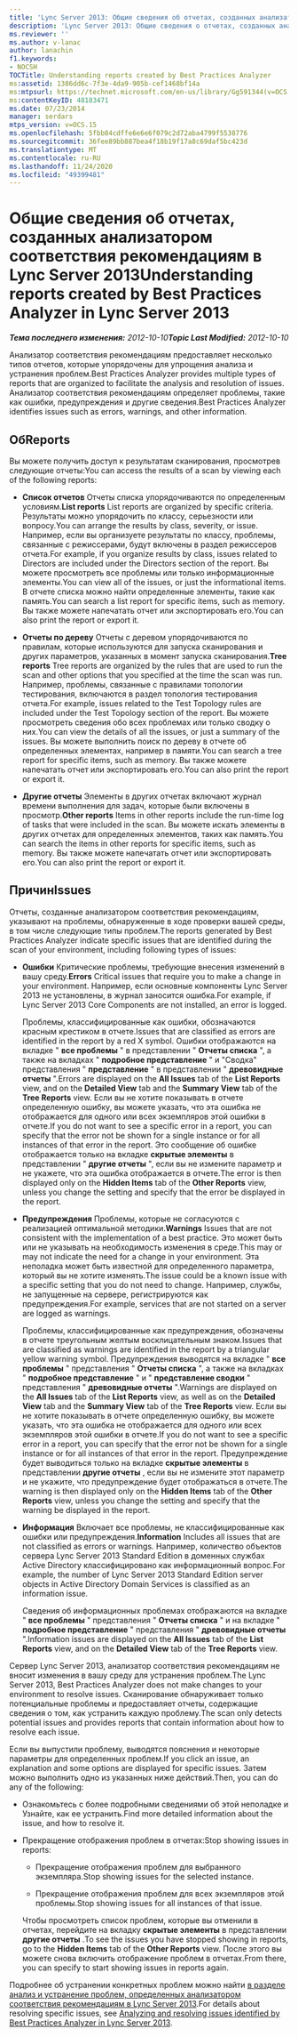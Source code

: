 ```yaml
---
title: 'Lync Server 2013: Общие сведения об отчетах, созданных анализатором соответствия рекомендациям'
description: 'Lync Server 2013: Общие сведения о отчетах, созданных анализатором соответствия рекомендациям.'
ms.reviewer: ''
ms.author: v-lanac
author: lanachin
f1.keywords:
- NOCSH
TOCTitle: Understanding reports created by Best Practices Analyzer
ms:assetid: 1386dd6c-7f3e-4da9-905b-cef1468bf14a
ms:mtpsurl: https://technet.microsoft.com/en-us/library/Gg591344(v=OCS.15)
ms:contentKeyID: 48183471
ms.date: 07/23/2014
manager: serdars
mtps_version: v=OCS.15
ms.openlocfilehash: 5fbb84cdffe6e6e6f079c2d72aba4799f5538776
ms.sourcegitcommit: 36fee89bb887bea4f18b19f17a8c69daf5bc423d
ms.translationtype: MT
ms.contentlocale: ru-RU
ms.lasthandoff: 11/24/2020
ms.locfileid: "49399481"
---
```

# <a name="understanding-reports-created-by-best-practices-analyzer-in-lync-server-2013"></a><span data-ttu-id="03855-103">Общие сведения об отчетах, созданных анализатором соответствия рекомендациям в Lync Server 2013</span><span class="sxs-lookup"><span data-stu-id="03855-103">Understanding reports created by Best Practices Analyzer in Lync Server 2013</span></span>

<div data-xmlns="http://www.w3.org/1999/xhtml">

<div class="topic" data-xmlns="http://www.w3.org/1999/xhtml" data-msxsl="urn:schemas-microsoft-com:xslt" data-cs="https://msdn.microsoft.com/">

<div data-asp="https://msdn2.microsoft.com/asp">



</div>

<div id="mainSection">

<div id="mainBody"><span data-ttu-id="03855-104">

<span> </span></span><span class="sxs-lookup"><span data-stu-id="03855-104">

<span> </span></span></span>

<span data-ttu-id="03855-105">_**Тема последнего изменения:** 2012-10-10_</span><span class="sxs-lookup"><span data-stu-id="03855-105">_**Topic Last Modified:** 2012-10-10_</span></span>

<span data-ttu-id="03855-106">Анализатор соответствия рекомендациям предоставляет несколько типов отчетов, которые упорядочены для упрощения анализа и устранения проблем.</span><span class="sxs-lookup"><span data-stu-id="03855-106">Best Practices Analyzer provides multiple types of reports that are organized to facilitate the analysis and resolution of issues.</span></span> <span data-ttu-id="03855-107">Анализатор соответствия рекомендациям определяет проблемы, такие как ошибки, предупреждения и другие сведения.</span><span class="sxs-lookup"><span data-stu-id="03855-107">Best Practices Analyzer identifies issues such as errors, warnings, and other information.</span></span>

<div>

## <a name="reports"></a><span data-ttu-id="03855-108">Об</span><span class="sxs-lookup"><span data-stu-id="03855-108">Reports</span></span>

<span data-ttu-id="03855-109">Вы можете получить доступ к результатам сканирования, просмотрев следующие отчеты:</span><span class="sxs-lookup"><span data-stu-id="03855-109">You can access the results of a scan by viewing each of the following reports:</span></span>

  - <span data-ttu-id="03855-110">**Список отчетов**   Отчеты списка упорядочиваются по определенным условиям.</span><span class="sxs-lookup"><span data-stu-id="03855-110">**List reports**   List reports are organized by specific criteria.</span></span> <span data-ttu-id="03855-111">Результаты можно упорядочить по классу, серьезности или вопросу.</span><span class="sxs-lookup"><span data-stu-id="03855-111">You can arrange the results by class, severity, or issue.</span></span> <span data-ttu-id="03855-112">Например, если вы организуете результаты по классу, проблемы, связанные с режиссерами, будут включены в раздел режиссеров отчета.</span><span class="sxs-lookup"><span data-stu-id="03855-112">For example, if you organize results by class, issues related to Directors are included under the Directors section of the report.</span></span> <span data-ttu-id="03855-113">Вы можете просмотреть все проблемы или только информационные элементы.</span><span class="sxs-lookup"><span data-stu-id="03855-113">You can view all of the issues, or just the informational items.</span></span> <span data-ttu-id="03855-114">В отчете списка можно найти определенные элементы, такие как память.</span><span class="sxs-lookup"><span data-stu-id="03855-114">You can search a list report for specific items, such as memory.</span></span> <span data-ttu-id="03855-115">Вы также можете напечатать отчет или экспортировать его.</span><span class="sxs-lookup"><span data-stu-id="03855-115">You can also print the report or export it.</span></span>

  - <span data-ttu-id="03855-116">**Отчеты по дереву**   Отчеты с деревом упорядочиваются по правилам, которые используются для запуска сканирования и других параметров, указанных в момент запуска сканирования.</span><span class="sxs-lookup"><span data-stu-id="03855-116">**Tree reports**   Tree reports are organized by the rules that are used to run the scan and other options that you specified at the time the scan was run.</span></span> <span data-ttu-id="03855-117">Например, проблемы, связанные с правилами топологии тестирования, включаются в раздел топология тестирования отчета.</span><span class="sxs-lookup"><span data-stu-id="03855-117">For example, issues related to the Test Topology rules are included under the Test Topology section of the report.</span></span> <span data-ttu-id="03855-118">Вы можете просмотреть сведения обо всех проблемах или только сводку о них.</span><span class="sxs-lookup"><span data-stu-id="03855-118">You can view the details of all the issues, or just a summary of the issues.</span></span> <span data-ttu-id="03855-119">Вы можете выполнить поиск по дереву в отчете об определенных элементах, например в памяти.</span><span class="sxs-lookup"><span data-stu-id="03855-119">You can search a tree report for specific items, such as memory.</span></span> <span data-ttu-id="03855-120">Вы также можете напечатать отчет или экспортировать его.</span><span class="sxs-lookup"><span data-stu-id="03855-120">You can also print the report or export it.</span></span>

  - <span data-ttu-id="03855-121">**Другие отчеты**   Элементы в других отчетах включают журнал времени выполнения для задач, которые были включены в просмотр.</span><span class="sxs-lookup"><span data-stu-id="03855-121">**Other reports**   Items in other reports include the run-time log of tasks that were included in the scan.</span></span> <span data-ttu-id="03855-122">Вы можете искать элементы в других отчетах для определенных элементов, таких как память.</span><span class="sxs-lookup"><span data-stu-id="03855-122">You can search the items in other reports for specific items, such as memory.</span></span> <span data-ttu-id="03855-123">Вы также можете напечатать отчет или экспортировать его.</span><span class="sxs-lookup"><span data-stu-id="03855-123">You can also print the report or export it.</span></span>

</div>

<div>

## <a name="issues"></a><span data-ttu-id="03855-124">Причин</span><span class="sxs-lookup"><span data-stu-id="03855-124">Issues</span></span>

<span data-ttu-id="03855-125">Отчеты, созданные анализатором соответствия рекомендациям, указывают на проблемы, обнаруженные в ходе проверки вашей среды, в том числе следующие типы проблем.</span><span class="sxs-lookup"><span data-stu-id="03855-125">The reports generated by Best Practices Analyzer indicate specific issues that are identified during the scan of your environment, including following types of issues:</span></span>

  - <span data-ttu-id="03855-126">**Ошибки**   Критические проблемы, требующие внесения изменений в вашу среду.</span><span class="sxs-lookup"><span data-stu-id="03855-126">**Errors**   Critical issues that require you to make a change in your environment.</span></span> <span data-ttu-id="03855-127">Например, если основные компоненты Lync Server 2013 не установлены, в журнал заносится ошибка.</span><span class="sxs-lookup"><span data-stu-id="03855-127">For example, if Lync Server 2013 Core Components are not installed, an error is logged.</span></span>

    <span data-ttu-id="03855-128">Проблемы, классифицированные как ошибки, обозначаются красным крестиком в отчете.</span><span class="sxs-lookup"><span data-stu-id="03855-128">Issues that are classified as errors are identified in the report by a red X symbol.</span></span> <span data-ttu-id="03855-129">Ошибки отображаются на вкладке " **все проблемы** " в представлении " **Отчеты списка** ", а также на вкладках " **подробное представление** " и "Сводка" представления " **представление** " в представлении " **древовидные отчеты** ".</span><span class="sxs-lookup"><span data-stu-id="03855-129">Errors are displayed on the **All Issues** tab of the **List Reports** view, and on the **Detailed View** tab and the **Summary View** tab of the **Tree Reports** view.</span></span> <span data-ttu-id="03855-130">Если вы не хотите показывать в отчете определенную ошибку, вы можете указать, что эта ошибка не отображается для одного или всех экземпляров этой ошибки в отчете.</span><span class="sxs-lookup"><span data-stu-id="03855-130">If you do not want to see a specific error in a report, you can specify that the error not be shown for a single instance or for all instances of that error in the report.</span></span> <span data-ttu-id="03855-131">Это сообщение об ошибке отображается только на вкладке **скрытые элементы** в представлении " **другие отчеты** ", если вы не измените параметр и не укажете, что эта ошибка отображается в отчете.</span><span class="sxs-lookup"><span data-stu-id="03855-131">The error is then displayed only on the **Hidden Items** tab of the **Other Reports** view, unless you change the setting and specify that the error be displayed in the report.</span></span>

  - <span data-ttu-id="03855-132">**Предупреждения**   Проблемы, которые не согласуются с реализацией оптимальной методики.</span><span class="sxs-lookup"><span data-stu-id="03855-132">**Warnings**   Issues that are not consistent with the implementation of a best practice.</span></span> <span data-ttu-id="03855-133">Это может быть или не указывать на необходимость изменения в среде.</span><span class="sxs-lookup"><span data-stu-id="03855-133">This may or may not indicate the need for a change in your environment.</span></span> <span data-ttu-id="03855-134">Эта неполадка может быть известной для определенного параметра, который вы не хотите изменять.</span><span class="sxs-lookup"><span data-stu-id="03855-134">The issue could be a known issue with a specific setting that you do not need to change.</span></span> <span data-ttu-id="03855-135">Например, службы, не запущенные на сервере, регистрируются как предупреждения.</span><span class="sxs-lookup"><span data-stu-id="03855-135">For example, services that are not started on a server are logged as warnings.</span></span>

    <span data-ttu-id="03855-136">Проблемы, классифицированные как предупреждения, обозначены в отчете треугольным желтым восклицательным знаком.</span><span class="sxs-lookup"><span data-stu-id="03855-136">Issues that are classified as warnings are identified in the report by a triangular yellow warning symbol.</span></span> <span data-ttu-id="03855-137">Предупреждения выводятся на вкладке " **все проблемы** " представления " **Отчеты списка** ", а также на вкладках " **подробное представление** " и " **представление сводки** " представления " **древовидные отчеты** ".</span><span class="sxs-lookup"><span data-stu-id="03855-137">Warnings are displayed on the **All Issues** tab of the **List Reports** view, as well as on the **Detailed View** tab and the **Summary View** tab of the **Tree Reports** view.</span></span> <span data-ttu-id="03855-138">Если вы не хотите показывать в отчете определенную ошибку, вы можете указать, что эта ошибка не отображается для одного или всех экземпляров этой ошибки в отчете.</span><span class="sxs-lookup"><span data-stu-id="03855-138">If you do not want to see a specific error in a report, you can specify that the error not be shown for a single instance or for all instances of that error in the report.</span></span> <span data-ttu-id="03855-139">Предупреждение будет выводиться только на вкладке **скрытые элементы** в представлении **другие отчеты** , если вы не измените этот параметр и не укажите, что предупреждение будет отображаться в отчете.</span><span class="sxs-lookup"><span data-stu-id="03855-139">The warning is then displayed only on the **Hidden Items** tab of the **Other Reports** view, unless you change the setting and specify that the warning be displayed in the report.</span></span>

  - <span data-ttu-id="03855-140">**Информация**   Включает все проблемы, не классифицированные как ошибки или предупреждения.</span><span class="sxs-lookup"><span data-stu-id="03855-140">**Information**   Includes all issues that are not classified as errors or warnings.</span></span> <span data-ttu-id="03855-141">Например, количество объектов сервера Lync Server 2013 Standard Edition в доменных службах Active Directory классифицировано как информационный вопрос.</span><span class="sxs-lookup"><span data-stu-id="03855-141">For example, the number of Lync Server 2013 Standard Edition server objects in Active Directory Domain Services is classified as an information issue.</span></span>

    <span data-ttu-id="03855-142">Сведения об информационных проблемах отображаются на вкладке " **все проблемы** " представления " **Отчеты списка** " и на вкладке " **подробное представление** " представления " **древовидные отчеты** ".</span><span class="sxs-lookup"><span data-stu-id="03855-142">Information issues are displayed on the **All Issues** tab of the **List Reports** view, and on the **Detailed View** tab of the **Tree Reports** view.</span></span>

<span data-ttu-id="03855-143">Сервер Lync Server 2013, анализатор соответствия рекомендациям не вносит изменения в вашу среду для устранения проблем.</span><span class="sxs-lookup"><span data-stu-id="03855-143">The Lync Server 2013, Best Practices Analyzer does not make changes to your environment to resolve issues.</span></span> <span data-ttu-id="03855-144">Сканирование обнаруживает только потенциальные проблемы и предоставляет отчеты, содержащие сведения о том, как устранить каждую проблему.</span><span class="sxs-lookup"><span data-stu-id="03855-144">The scan only detects potential issues and provides reports that contain information about how to resolve each issue.</span></span>

<span data-ttu-id="03855-145">Если вы выпустили проблему, выводятся пояснения и некоторые параметры для определенных проблем.</span><span class="sxs-lookup"><span data-stu-id="03855-145">If you click an issue, an explanation and some options are displayed for specific issues.</span></span> <span data-ttu-id="03855-146">Затем можно выполнить одно из указанных ниже действий.</span><span class="sxs-lookup"><span data-stu-id="03855-146">Then, you can do any of the following:</span></span>

  - <span data-ttu-id="03855-147">Ознакомьтесь с более подробными сведениями об этой неполадке и Узнайте, как ее устранить.</span><span class="sxs-lookup"><span data-stu-id="03855-147">Find more detailed information about the issue, and how to resolve it.</span></span>

  - <span data-ttu-id="03855-148">Прекращение отображения проблем в отчетах:</span><span class="sxs-lookup"><span data-stu-id="03855-148">Stop showing issues in reports:</span></span>

      - <span data-ttu-id="03855-149">Прекращение отображения проблем для выбранного экземпляра.</span><span class="sxs-lookup"><span data-stu-id="03855-149">Stop showing issues for the selected instance.</span></span>

      - <span data-ttu-id="03855-150">Прекращение отображения проблем для всех экземпляров этой проблемы.</span><span class="sxs-lookup"><span data-stu-id="03855-150">Stop showing issues for all instances of that issue.</span></span>

    <span data-ttu-id="03855-151">Чтобы просмотреть список проблем, которые вы отменили в отчетах, перейдите на вкладку **скрытые элементы** в представлении **другие отчеты** .</span><span class="sxs-lookup"><span data-stu-id="03855-151">To see the issues you have stopped showing in reports, go to the **Hidden Items** tab of the **Other Reports** view.</span></span> <span data-ttu-id="03855-152">После этого вы можете снова включить отображение проблем в отчетах.</span><span class="sxs-lookup"><span data-stu-id="03855-152">From there, you can specify to start showing issues in reports again.</span></span>

<span data-ttu-id="03855-153">Подробнее об устранении конкретных проблем можно найти [в разделе анализ и устранение проблем, определенных анализатором соответствия рекомендациям в Lync Server 2013](lync-server-2013-analyzing-and-resolving-issues-identified-by-best-practices-analyzer.md).</span><span class="sxs-lookup"><span data-stu-id="03855-153">For details about resolving specific issues, see [Analyzing and resolving issues identified by Best Practices Analyzer in Lync Server 2013](lync-server-2013-analyzing-and-resolving-issues-identified-by-best-practices-analyzer.md).</span></span>

<span data-ttu-id="03855-154"></div>

</div>

<span> </span>

</div>

</div>

</span><span class="sxs-lookup"><span data-stu-id="03855-154"></div>

</div>

<span> </span>

</div>

</div>

</span></span></div>
